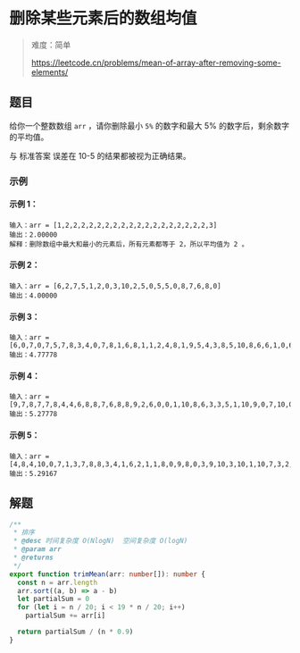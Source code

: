 # 删除某些元素后的数组均值

> 难度：简单
>
> https://leetcode.cn/problems/mean-of-array-after-removing-some-elements/

## 题目

给你一个整数数组 `arr` ，请你删除最小 `5%` 的数字和最大 5% 的数字后，剩余数字的平均值。

与 标准答案 误差在 10-5 的结果都被视为正确结果。

### 示例

#### 示例 1：

```
输入：arr = [1,2,2,2,2,2,2,2,2,2,2,2,2,2,2,2,2,2,2,3]
输出：2.00000
解释：删除数组中最大和最小的元素后，所有元素都等于 2，所以平均值为 2 。
```

#### 示例 2：

```
输入：arr = [6,2,7,5,1,2,0,3,10,2,5,0,5,5,0,8,7,6,8,0]
输出：4.00000
```

#### 示例 3：

```
输入：arr = [6,0,7,0,7,5,7,8,3,4,0,7,8,1,6,8,1,1,2,4,8,1,9,5,4,3,8,5,10,8,6,6,1,0,6,10,8,2,3,4]
输出：4.77778
```

#### 示例 4：

```
输入：arr = [9,7,8,7,7,8,4,4,6,8,8,7,6,8,8,9,2,6,0,0,1,10,8,6,3,3,5,1,10,9,0,7,10,0,10,4,1,10,6,9,3,6,0,0,2,7,0,6,7,2,9,7,7,3,0,1,6,1,10,3]
输出：5.27778
```

#### 示例 5：

```
输入：arr = [4,8,4,10,0,7,1,3,7,8,8,3,4,1,6,2,1,1,8,0,9,8,0,3,9,10,3,10,1,10,7,3,2,1,4,9,10,7,6,4,0,8,5,1,2,1,6,2,5,0,7,10,9,10,3,7,10,5,8,5,7,6,7,6,10,9,5,10,5,5,7,2,10,7,7,8,2,0,1,1]
输出：5.29167
```

## 解题

```ts 
/**
 * 排序
 * @desc 时间复杂度 O(NlogN)  空间复杂度 O(logN)
 * @param arr
 * @returns
 */
export function trimMean(arr: number[]): number {
  const n = arr.length
  arr.sort((a, b) => a - b)
  let partialSum = 0
  for (let i = n / 20; i < 19 * n / 20; i++)
    partialSum += arr[i]

  return partialSum / (n * 0.9)
}
```